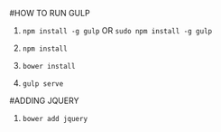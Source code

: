 #HOW TO RUN GULP

1. `npm install -g gulp`
  OR `sudo npm install -g gulp`

2. `npm install`

3. `bower install`

4. `gulp serve`


#ADDING JQUERY

1. `bower add jquery`
